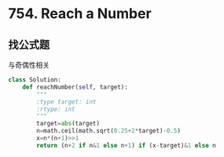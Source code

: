 # 754. Reach a Number
## 找公式题
与奇偶性相关
``` python
class Solution:
    def reachNumber(self, target):
        """
        :type target: int
        :rtype: int
        """
        target=abs(target)
        n=math.ceil(math.sqrt(0.25+2*target)-0.5)
        x=n*(n+1)>>1
        return (n+2 if n&1 else n+1) if (x-target)&1 else n
```
